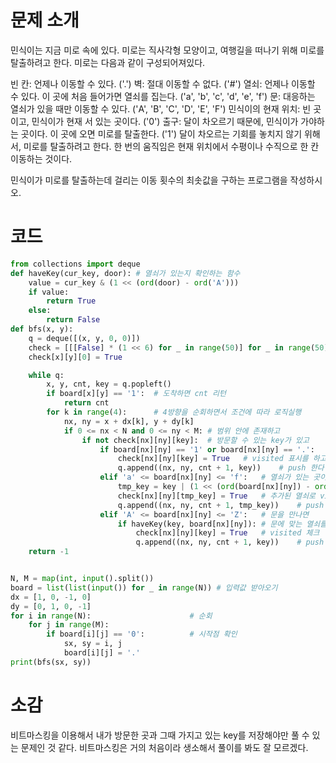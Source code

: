 # 문제 소개
민식이는 지금 미로 속에 있다. 미로는 직사각형 모양이고, 여행길을 떠나기 위해 미로를 탈출하려고 한다. 미로는 다음과 같이 구성되어져있다.

빈 칸: 언제나 이동할 수 있다. ('.')
벽: 절대 이동할 수 없다. ('#')
열쇠: 언제나 이동할 수 있다. 이 곳에 처음 들어가면 열쇠를 집는다. ('a', 'b', 'c', 'd', 'e', 'f')
문: 대응하는 열쇠가 있을 때만 이동할 수 있다. ('A', 'B', 'C', 'D', 'E', 'F')
민식이의 현재 위치: 빈 곳이고, 민식이가 현재 서 있는 곳이다. ('0')
출구: 달이 차오르기 때문에, 민식이가 가야하는 곳이다. 이 곳에 오면 미로를 탈출한다. ('1')
달이 차오르는 기회를 놓치지 않기 위해서, 미로를 탈출하려고 한다. 한 번의 움직임은 현재 위치에서 수평이나 수직으로 한 칸 이동하는 것이다.

민식이가 미로를 탈출하는데 걸리는 이동 횟수의 최솟값을 구하는 프로그램을 작성하시오.

# 코드
```python
from collections import deque
def haveKey(cur_key, door): # 열쇠가 있는지 확인하는 함수
    value = cur_key & (1 << (ord(door) - ord('A')))
    if value:
        return True
    else:
        return False
def bfs(x, y):
    q = deque([(x, y, 0, 0)])
    check = [[[False] * (1 << 6) for _ in range(50)] for _ in range(50)]    # visited 역할을 하는 3차원 배열 생성
    check[x][y][0] = True

    while q:
        x, y, cnt, key = q.popleft()
        if board[x][y] == '1':  # 도착하면 cnt 리턴
            return cnt
        for k in range(4):      # 4방향을 순회하면서 조건에 따라 로직실행
            nx, ny = x + dx[k], y + dy[k]
            if 0 <= nx < N and 0 <= ny < M: # 범위 안에 존재하고
                if not check[nx][ny][key]:  # 방문할 수 있는 key가 있고
                    if board[nx][ny] == '1' or board[nx][ny] == '.':    # 이동할 수 있는 곳이면
                        check[nx][ny][key] = True   # visited 표시를 하고
                        q.append((nx, ny, cnt + 1, key))    # push 한다
                    elif 'a' <= board[nx][ny] <= 'f':   # 열쇠가 있는 곳이면
                        tmp_key = key | (1 << (ord(board[nx][ny]) - ord('a')))  # 이 부분은 이해가 안감 ㅈㅅ ㅎㅎ;
                        check[nx][ny][tmp_key] = True   # 추가된 열쇠로 visited 갱신
                        q.append((nx, ny, cnt + 1, tmp_key))    # push
                    elif 'A' <= board[nx][ny] <= 'Z':   # 문을 만나면
                        if haveKey(key, board[nx][ny]): # 문에 맞는 열쇠를 가지고 있는지 확인해서
                            check[nx][ny][key] = True   # visited 체크
                            q.append((nx, ny, cnt + 1, key))    # push
    return -1


N, M = map(int, input().split())
board = list(list(input()) for _ in range(N)) # 입력값 받아오기
dx = [1, 0, -1, 0]
dy = [0, 1, 0, -1]
for i in range(N):                      # 순회
    for j in range(M):
        if board[i][j] == '0':          # 시작점 확인
            sx, sy = i, j
            board[i][j] = '.'
print(bfs(sx, sy))
```

# 소감
비트마스킹을 이용해서 내가 방문한 곳과 그때 가지고 있는 key를 저장해야만 풀 수 있는 문제인 것 같다. 비트마스킹은 거의 처음이라 생소해서 풀이를 봐도 잘 모르겠다.